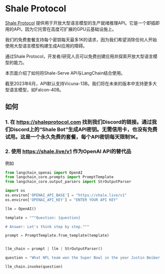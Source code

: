 # Shale Protocol

[Shale Protocol](https://shaleprotocol.com) 提供用于开放大型语言模型的生产就绪推理API。它是一个即插即用的API，因为它托管在高度可扩展的GPU云基础设施上。

我们的免费套餐支持每个密钥每天最多1K的请求，因为我们希望消除任何人开始使用大型语言模型构建生成AI应用的障碍。

通过Shale Protocol，开发者/研究人员可以免费创建应用并探索开放大型语言模型的能力。

本页面介绍了如何将Shale-Serve API与LangChain结合使用。

截至2023年6月，API默认支持Vicuna-13B。我们将在未来的版本中支持更多大型语言模型，如Falcon-40B。


## 如何

### 1. 在 https://shaleprotocol.com 找到我们Discord的链接。通过我们Discord上的“Shale Bot”生成API密钥。无需信用卡，也没有免费试用。这是一个永久免费的套餐，每个API密钥每天限制1K。

### 2. 使用 https://shale.live/v1 作为OpenAI API的替代品

例如
```python
from langchain_openai import OpenAI
from langchain_core.prompts import PromptTemplate
from langchain_core.output_parsers import StrOutputParser

import os
os.environ['OPENAI_API_BASE'] = "https://shale.live/v1"
os.environ['OPENAI_API_KEY'] = "ENTER YOUR API KEY"

llm = OpenAI()

template = """Question: {question}

# Answer: Let's think step by step."""

prompt = PromptTemplate.from_template(template)


llm_chain = prompt | llm | StrOutputParser()

question = "What NFL team won the Super Bowl in the year Justin Beiber was born?"

llm_chain.invoke(question)

```
